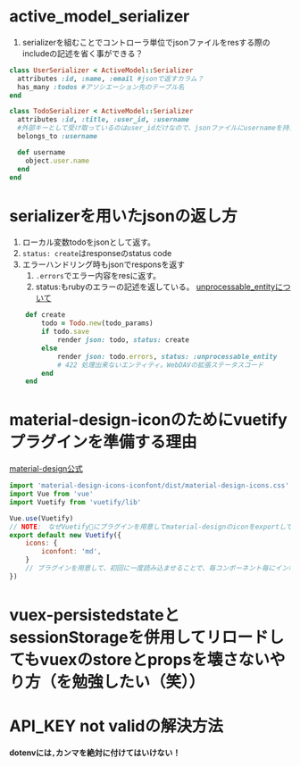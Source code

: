 # active_model_serializer

1. serializerを組むことでコントローラ単位でjsonファイルをresする際のincludeの記述を省く事ができる？

```rb
class UserSerializer < ActiveModel::Serializer
  attributes :id, :name, :email #jsonで返すカラム？
  has_many :todos #アソシエーション先のテーブル名
end
```

```rb
class TodoSerializer < ActiveModel::Serializer
  attributes :id, :title, :user_id, :username
  #外部キーとして受け取っているのはuser_idだけなので、jsonファイルにusernameを持たせるために定義しなくてはならない
  belongs_to :username

  def username
    object.user.name
  end
end
```

# serializerを用いたjsonの返し方

1. ローカル変数todoをjsonとして返す。
2. `status: create`はresponseのstatus code
3. エラーハンドリング時もjsonでresponsを返す
    1. `.errors`でエラー内容をresに返す。
    2. status:もrubyのエラーの記述を返している。
    [unprocessable_entityについて](https://qiita.com/icb54615/items/d6a1b504c4d1a5288d73)

```rb
    def create
        todo = Todo.new(todo_params)
        if todo.save
            render json: todo, status: create
        else
            render json: todo.errors, status: :unprocessable_entity
            # 422 処理出来ないエンティティ。WebDAVの拡張ステータスコード
        end
    end
```

# material-design-iconのためにvuetifyプラグインを準備する理由

[material-design公式](https://www.npmjs.com/package/vue-material-design-icons)

```js
import 'material-design-icons-iconfont/dist/material-design-icons.css'
import Vue from 'vue'
import Vuetify from 'vuetify/lib'

Vue.use(Vuetify)
// NOTE:　なぜVuetifyにプラグインを用意してmaterial-designのiconをexportしているのか？
export default new Vuetify({
    icons: {
        iconfont: 'md',
    }
    // プラグインを用意して、初回に一度読み込ませることで、毎コンポーネント毎にインポートしなくてもiconが使えるようになる。
})
```

# vuex-persistedstateとsessionStorageを併用してリロードしてもvuexのstoreとpropsを壊さないやり方（を勉強したい（笑））

# API_KEY not validの解決方法

**dotenvには`,`カンマを絶対に付けてはいけない！**